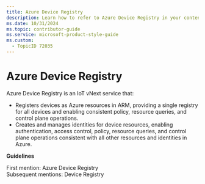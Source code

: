 ```yaml
---
title: Azure Device Registry
description: Learn how to refer to Azure Device Registry in your content.
ms.date: 10/31/2024
ms.topic: contributor-guide
ms.service: microsoft-product-style-guide
ms.custom:
  - TopicID 72035
---
```



# Azure Device Registry

Azure Device Registry is an IoT vNext service that:

- Registers devices as Azure resources in ARM, providing a single registry for all devices and enabling consistent policy, resource queries, and control plane operations.
- Creates and manages identities for device resources, enabling authentication, access control, policy, resource queries, and control plane operations consistent with all other resources and identities in Azure.

**Guidelines**

First mention: Azure Device Registry  
Subsequent mentions: Device Registry  

